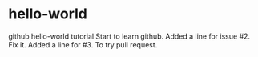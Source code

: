 # hello-world
github hello-world tutorial
Start to learn github.
Added a line for issue #2. Fix it.
Added a line for #3.
To try pull request.

